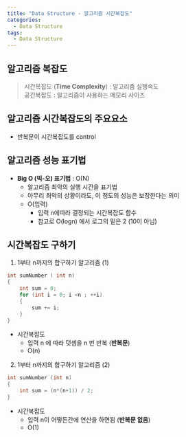 ```yaml
---
title: "Data Structure - 알고리즘 시간복잡도"
categories:
  - Data Structure
tags:
  - Data Structure
---
```


## 알고리즘 복잡도
> 시간복잡도 (**Time Complexity**) : 알고리즘 실행속도  
> 공간복잡도 : 알고리즘이 사용하는 메모리 사이즈  
<!--시간 복잡도가 중요-->
<!-- 면접에서도 공간복잡도를 물어보는 경우는 거의 없을 것-->
<!-- 시간 복잡도에 대해서 꼭 이해하고 계산할 수 있어야함-->

## 알고리즘 시간복잡도의 주요요소  
* 반복문이 시간복잡도를 control  

## 알고리즘 성능 표기법
* **Big O (빅-오) 표기법** : O(N)  
	* 알고리즘 최악의 실행 시간을 표기법  
	* 아무리 최악의 상황이라도, 이 정도의 성능은 보장한다는 의미  
	* O(입력)  
		* 입력 n에따라 결정되는 시간복잡도 함수  
		* 참고로 O(logn) 에서 로그의 밑은 2 (10이 아님)  

## 시간복잡도 구하기
1. 1부터 n까지의 합구하기 알고리즘 (1)  
```c++
int sumNumber ( int n)
{
	int sum = 0;
    for (int i = 0; i <n ; ++i)
    {
        sum += i;
    }
}
```
* 시간복잡도  
	* 입력 n 에 따라 덧셈을 n 번 반복 (**반복문**)  
	* O(n)

2. 1부터 n까지의 합구하기 알고리즘 (2)  
```c++
int sumNumber (int n)
{
	int sum = (n*(n+1)) / 2;
}
```
* 시간복잡도
	* 입력 n이 어떻든간에 연산을 하면됨 (**반복문 없음**)  
	* O(1) 
